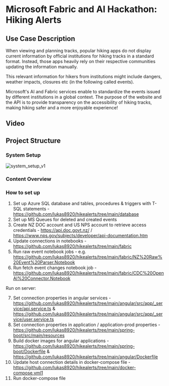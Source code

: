 # Microsoft Fabric and AI Hackathon: Hiking Alerts

## Use Case Description
When viewing and planning tracks, popular hiking apps do not display current information by official institutions for hiking tracks in a standard format. Instead, those apps heavily rely on their respective communities updating the information manually.

This relevant information for hikers from institutions might include dangers, weather impacts, closures etc (in the following called events).

Microsoft's AI and Fabric services enable to standardize the events issued by different institutions in a global context. The purpose of the website and the API is to provide transparency on the accessibility of hiking tracks, making hiking safer and a more enjoyable experience!

## Video


## Project Structure
### System Setup
![system_setup_v1](https://github.com/user-attachments/assets/19f04a08-e16e-459c-b6bb-ca6f2edfe8b6)

### Content Overview

### How to set up
1) Set up Azure SQL database and tables, procedures & triggers with T-SQL statements - https://github.com/lukas8920/hikealerts/tree/main/database
2) Set up MS Queues for deleted and created events
3) Create NZ DOC account and US NPS account to retrieve access credentials - https://api.doc.govt.nz/ / https://www.nps.gov/subjects/developer/api-documentation.htm
4) Update connections in notebooks - https://github.com/lukas8920/hikealerts/tree/main/fabric
5) Run raw event notebook jobs - e.g. https://github.com/lukas8920/hikealerts/tree/main/fabric/NZ%20Raw%20Event%20Parser.Notebook
6) Run fetch event changes notebook job - https://github.com/lukas8920/hikealerts/tree/main/fabric/CDC%20OpenAI%20Connector.Notebook

Run on server:

7) Set connection properties in angular services - https://github.com/lukas8920/hikealerts/tree/main/angular/src/app/_service/api.service.ts & https://github.com/lukas8920/hikealerts/tree/main/angular/src/app/_service/user.service.ts
8) Set connection properties in application / application-prod properties - https://github.com/lukas8920/hikealerts/tree/main/spring-boot/src/main/resources
9) Build docker images for angular applications - https://github.com/lukas8920/hikealerts/tree/main/spring-boot/Dockerfile & https://github.com/lukas8920/hikealerts/tree/main/angular/Dockerfile
10) Update host connection details in docker-compose file - https://github.com/lukas8920/hikealerts/tree/main/docker-compose.yml1
11) Run docker-compose file
